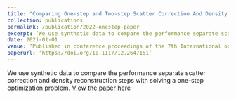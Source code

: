 ```yaml
---
title: "Comparing One-step and Two-step Scatter Correction And Density Reconstruction In X-Ray CT - Alexander N. Sietsema, Michael T. McCann, Marc L. Klasky, Saiprasad Ravishankar"
collection: publications
permalink: /publication/2022-onestep-paper
excerpt: ‘We use synthetic data to compare the performance separate scatter correction and density reconstruction steps with solving a one-step optimization problem.’
date: 2021-01-01
venue: ‘Published in conference proceedings of the 7th International on Image Formation in X-Ray Computed Tomography (CT Meeting)’
paperurl: ‘https://doi.org/10.1117/12.2647151’
---
```

We use synthetic data to compare the performance separate scatter correction and density reconstruction steps with solving a one-step optimization problem.
[View the paper here](https://doi.org/10.1117/12.2647151)